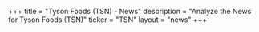 +++
title = "Tyson Foods (TSN) - News"
description = "Analyze the News for Tyson Foods (TSN)"
ticker = "TSN"
layout = "news"
+++

